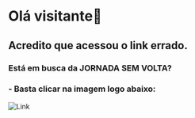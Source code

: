 # Olá visitante👋

## Acredito que acessou o link errado.

### Está em busca da **JORNADA SEM VOLTA**?

### - Basta clicar na imagem logo abaixo:

![Link](../)
